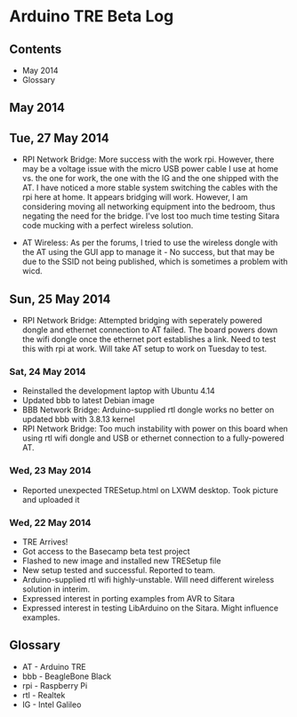 # Arduino TRE Beta Log

## Contents
* May 2014
* Glossary

## May 2014

## Tue, 27 May 2014
* RPI Network Bridge: More success with the work rpi. However, there may be a voltage issue with the micro USB power cable I use at home vs. the one for work, the one with the IG and the one shipped with the AT. I have noticed a more stable system switching the cables with the rpi here at home. It appears bridging will work. However, I am considering moving all networking equipment into the bedroom, thus negating the need for the bridge. I've lost too much time testing Sitara code mucking with a perfect wireless solution. 

* AT Wireless: As per the forums, I tried to use the wireless dongle with the AT using the GUI app to manage it - No success, but that may be due to the SSID not being published, which is sometimes a problem with wicd.

## Sun, 25 May 2014
* RPI Network Bridge: Attempted bridging with seperately powered dongle and ethernet connection to AT failed. The board powers down the wifi dongle once the ethernet port establishes a link. Need to test this with rpi at work. Will take AT setup to work on Tuesday to test.

### Sat, 24 May 2014
* Reinstalled the development laptop with Ubuntu 4.14
* Updated bbb to latest Debian image
* BBB Network Bridge: Arduino-supplied rtl dongle works no better on updated bbb with 3.8.13 kernel
* RPI Network Bridge: Too much instability with power on this board when using rtl wifi dongle and 
	USB or ethernet connection to a fully-powered AT.

### Wed, 23 May 2014
* Reported unexpected TRESetup.html on LXWM desktop. Took picture and uploaded it

### Wed, 22 May 2014
* TRE Arrives!
* Got access to the Basecamp beta test project
* Flashed to new image and installed new TRESetup file
* New setup tested and successful. Reported to team.
* Arduino-supplied rtl wifi highly-unstable. Will need different wireless solution in interim.
* Expressed interest in porting examples from AVR to Sitara
* Expressed interest in testing LibArduino on the Sitara. Might influence examples.

## Glossary
* AT  - Arduino TRE
* bbb - BeagleBone Black
* rpi - Raspberry Pi
* rtl - Realtek
* IG  - Intel Galileo
